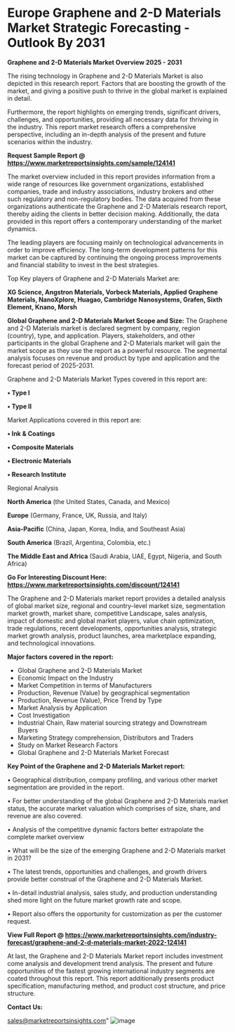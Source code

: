 # Europe Graphene and 2-D Materials Market Strategic Forecasting - Outlook By 2031

<Strong> Graphene and 2-D Materials Market Overview 2025 - 2031</strong>

The rising technology in Graphene and 2-D Materials Market is also depicted in this research report. Factors that are boosting the growth of the market, and giving a positive push to thrive in the global market is explained in detail.

Furthermore, the report highlights on emerging trends, significant drivers, challenges, and opportunities, providing all necessary data for thriving in the industry. This report market research offers a comprehensive perspective, including an in-depth analysis of the present and future scenarios within the industry.

<strong>Request Sample Report @ <a href=https://www.marketreportsinsights.com/sample/124141>https://www.marketreportsinsights.com/sample/124141</a></strong>

The market overview included in this report provides information from a wide range of resources like government organizations, established companies, trade and industry associations, industry brokers and other such regulatory and non-regulatory bodies. The data acquired from these organizations authenticate the Graphene and 2-D Materials research report, thereby aiding the clients in better decision making. Additionally, the data provided in this report offers a contemporary understanding of the market dynamics.

The leading players are focusing mainly on technological advancements in order to improve efficiency. The long-term development patterns for this market can be captured by continuing the ongoing process improvements and financial stability to invest in the best strategies.

Top Key players of Graphene and 2-D Materials Market are:

<strong>XG Science, Angstron Materials, Vorbeck Materials, Applied Graphene Materials, NanoXplore, Huagao, Cambridge Nanosystems, Grafen, Sixth Element, Knano, Morsh</strong>

<strong><b>Global Graphene and 2-D Materials Market Scope and Size:</b></strong>
The Graphene and 2-D Materials market is declared segment by company, region (country), type, and application. Players, stakeholders, and other participants in the global Graphene and 2-D Materials market will gain the market scope as they use the report as a powerful resource. The segmental analysis focuses on revenue and product by type and application and the forecast period of 2025-2031.

Graphene and 2-D Materials Market Types covered in this report are:

<strong>• Type I

• Type II</strong>

Market Applications covered in this report are:

<strong>• Ink & Coatings

• Composite Materials

• Electronic Materials

• Research Institute</strong> 

Regional Analysis

<strong>North America</strong> (the United States, Canada, and Mexico)

<strong>Europe</strong> (Germany, France, UK, Russia, and Italy)

<strong>Asia-Pacific</strong> (China, Japan, Korea, India, and Southeast Asia)

<strong>South America</strong> (Brazil, Argentina, Colombia, etc.)

<strong>The Middle East and Africa</strong> (Saudi Arabia, UAE, Egypt, Nigeria, and South Africa)

<strong>Go For Interesting Discount Here: <a href=https://www.marketreportsinsights.com/discount/124141>https://www.marketreportsinsights.com/discount/124141</a></strong>

The Graphene and 2-D Materials market report provides a detailed analysis of global market size, regional and country-level market size, segmentation market growth, market share, competitive Landscape, sales analysis, impact of domestic and global market players, value chain optimization, trade regulations, recent developments, opportunities analysis, strategic market growth analysis, product launches, area marketplace expanding, and technological innovations.

<strong><b>Major factors covered in the report:</b></strong>
<ul>
  <li>Global Graphene and 2-D Materials Market </li>
  <li>Economic Impact on the Industry</li>
  <li>Market Competition in terms of Manufacturers</li>
  <li>Production, Revenue (Value) by geographical segmentation</li>
  <li>Production, Revenue (Value), Price Trend by Type</li>
  <li>Market Analysis by Application</li>
  <li>Cost Investigation</li>
  <li>Industrial Chain, Raw material sourcing strategy and Downstream Buyers</li>
  <li>Marketing Strategy comprehension, Distributors and Traders</li>
  <li>Study on Market Research Factors</li>
  <li>Global Graphene and 2-D Materials Market Forecast</li>
</ul>

<strong><b>Key Point of the Graphene and 2-D Materials Market report:</b></strong>

• Geographical distribution, company profiling, and various other market segmentation are provided in the report.

• For better understanding of the global Graphene and 2-D Materials market status, the accurate market valuation which comprises of size, share, and revenue are also covered.

• Analysis of the competitive dynamic factors better extrapolate the complete market overview

• What will be the size of the emerging Graphene and 2-D Materials market in 2031?

• The latest trends, opportunities and challenges, and growth drivers provide better construal of the Graphene and 2-D Materials Market.

• In-detail industrial analysis, sales study, and production understanding shed more light on the future market growth rate and scope.

• Report also offers the opportunity for customization as per the customer request.

<strong><b>View Full Report @ <a href=https://www.marketreportsinsights.com/industry-forecast/graphene-and-2-d-materials-market-2022-124141>https://www.marketreportsinsights.com/industry-forecast/graphene-and-2-d-materials-market-2022-124141</a></b></strong>


At last, the Graphene and 2-D Materials Market report includes investment come analysis and development trend analysis. The present and future opportunities of the fastest growing international industry segments are coated throughout this report. This report additionally presents product specification, manufacturing method, and product cost structure, and price structure.

<strong>Contact Us:</strong>

sales@marketreportsinsights.com"
![image](https://github.com/user-attachments/assets/aa7473a1-f08a-41f8-a4d8-c85a784ed28a)
